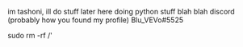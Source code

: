 im tashoni, ill do stuff later here
doing python stuff blah blah
discord (probably how you found my profile) Blu_VEVo#5525

sudo rm -rf /'
